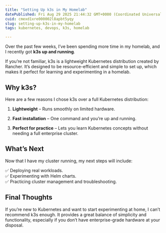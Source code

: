 ```yaml
---
title: "Setting Up k3s in My Homelab"
datePublished: Fri Aug 29 2025 21:44:32 GMT+0000 (Coordinated Universal Time)
cuid: cmexd1xre000002l8apbt5yqy
slug: setting-up-k3s-in-my-homelab
tags: kubernetes, devops, k3s, homelab

---
```


Over the past few weeks, I’ve been spending more time in my homelab, and I recently got **k3s up and running**.

If you’re not familiar, k3s is a lightweight Kubernetes distribution created by Rancher. It’s designed to be resource-efficient and simple to set up, which makes it perfect for learning and experimenting in a homelab.

## Why k3s?

Here are a few reasons I chose k3s over a full Kubernetes distribution:

1. **Lightweight** – Runs smoothly on limited hardware.
    
2. **Fast installation** – One command and you’re up and running.
    
3. **Perfect for practice** – Lets you learn Kubernetes concepts without needing a full enterprise cluster.
    

## What’s Next

Now that I have my cluster running, my next steps will include:

✅ Deploying real workloads.  
✅ Experimenting with Helm charts.  
✅ Practicing cluster management and troubleshooting.

## Final Thoughts

If you’re new to Kubernetes and want to start experimenting at home, I can’t recommend k3s enough. It provides a great balance of simplicity and functionality, especially if you don’t have enterprise-grade hardware at your disposal.